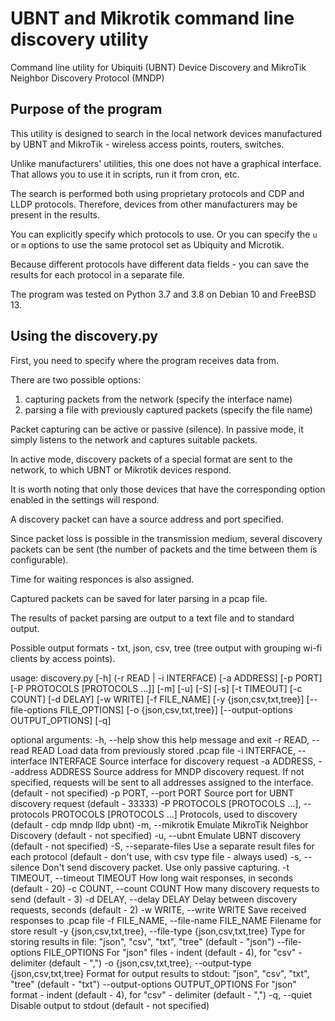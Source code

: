 # UBNT and Mikrotik command line discovery utility
Command line utility for Ubiquiti (UBNT) Device Discovery and MikroTik Neighbor Discovery Protocol (MNDP)

## Purpose of the program

This utility is designed to search in the local network devices manufactured by UBNT and MikroTik  - wireless access points, routers, switches.

Unlike manufacturers' utilities, this one does not have a graphical interface. That allows you to use it in scripts, run it from cron, etc.

The search is performed both using proprietary protocols and CDP and LLDP protocols. Therefore, devices from other manufacturers may be present in the results.

You can explicitly specify which protocols to use. Or you can specify the `u` or `m` options to use the same protocol set as Ubiquity and Microtik.

Because different protocols have different data fields - you can save the results for each protocol in a separate file.

The program was tested on Python 3.7 and 3.8 on Debian 10 and FreeBSD 13.

## Using the discovery.py

First, you need to specify where the program receives data from. 

There are two possible options:
1) capturing packets from the network (specify the interface name)
2) parsing a file with previously captured packets (specify the file name)

Packet capturing can be active or passive (silence). In passive mode, it simply listens to the network and captures suitable packets.

In active mode, discovery packets of a special format are sent to the network, to which UBNT or Mikrotik devices respond.

It is worth noting that only those devices that have the corresponding option enabled in the settings will respond.

A discovery packet can have a source address and port specified.

Since packet loss is possible in the transmission medium, several discovery packets can be sent (the number of packets and the time between them is configurable).

Time for waiting responces is also assigned.

Captured packets can be saved for later parsing in a pcap file.

The results of packet parsing are output to a text file and to standard output.

Possible output formats - txt, json, csv, tree (tree output with grouping wi-fi clients by access points).



usage: discovery.py [-h] (-r READ | -i INTERFACE) [-a ADDRESS] [-p PORT] [-P PROTOCOLS [PROTOCOLS ...]] [-m] [-u] [-S] [-s] [-t TIMEOUT] [-c COUNT] [-d DELAY]
                    [-w WRITE] [-f FILE_NAME] [-y {json,csv,txt,tree}] [--file-options FILE_OPTIONS] [-o {json,csv,txt,tree}] [--output-options OUTPUT_OPTIONS]
                    [-q]

optional arguments:
  -h, --help            show this help message and exit
  -r READ, --read READ  Load data from previously stored .pcap file
  -i INTERFACE, --interface INTERFACE
                        Source interface for discovery request
  -a ADDRESS, --address ADDRESS
                        Source address for MNDP discovery request. If not specified, requests will be sent to all addresses assigned to the interface. (default
                        - not specified)
  -p PORT, --port PORT  Source port for UBNT discovery request (default - 33333)
  -P PROTOCOLS [PROTOCOLS ...], --protocols PROTOCOLS [PROTOCOLS ...]
                        Protocols, used to discovery (default - cdp mndp lldp ubnt)
  -m, --mikrotik        Emulate MikroTik Neighbor Discovery (default - not specified)
  -u, --ubnt            Emulate UBNT discovery (default - not specified)
  -S, --separate-files  Use a separate result files for each protocol (default - don't use, with csv type file - always used)
  -s, --silence         Don't send discovery packet. Use only passive capturing.
  -t TIMEOUT, --timeout TIMEOUT
                        How long wait responses, in seconds (default - 20)
  -c COUNT, --count COUNT
                        How many discovery requests to send (default - 3)
  -d DELAY, --delay DELAY
                        Delay between discovery requests, seconds (default - 2)
  -w WRITE, --write WRITE
                        Save received responses to .pcap file
  -f FILE_NAME, --file-name FILE_NAME
                        Filename for store result
  -y {json,csv,txt,tree}, --file-type {json,csv,txt,tree}
                        Type for storing results in file: "json", "csv", "txt", "tree" (default - "json")
  --file-options FILE_OPTIONS
                        For "json" files - indent (default - 4), for "csv" - delimiter (default - ",")
  -o {json,csv,txt,tree}, --output-type {json,csv,txt,tree}
                        Format for output results to stdout: "json", "csv", "txt", "tree" (default - "txt")
  --output-options OUTPUT_OPTIONS
                        For "json" format - indent (default - 4), for "csv" - delimiter (default - ",")
  -q, --quiet           Disable output to stdout (default - not specified)

